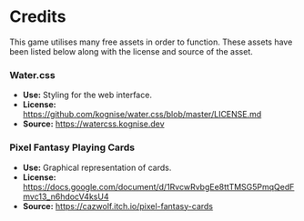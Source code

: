 # Credits
This game utilises many free assets in order to function. These assets have been listed below along with the license and source of the asset.

### Water.css
- **Use:** Styling for the web interface.
- **License:** https://github.com/kognise/water.css/blob/master/LICENSE.md
- **Source:** https://watercss.kognise.dev

### Pixel Fantasy Playing Cards
- **Use:** Graphical representation of cards.
- **License:** https://docs.google.com/document/d/1RvcwRvbgEe8ttTMSG5PmqQedFmvc13_n6hdocV4ksU4
- **Source:** https://cazwolf.itch.io/pixel-fantasy-cards